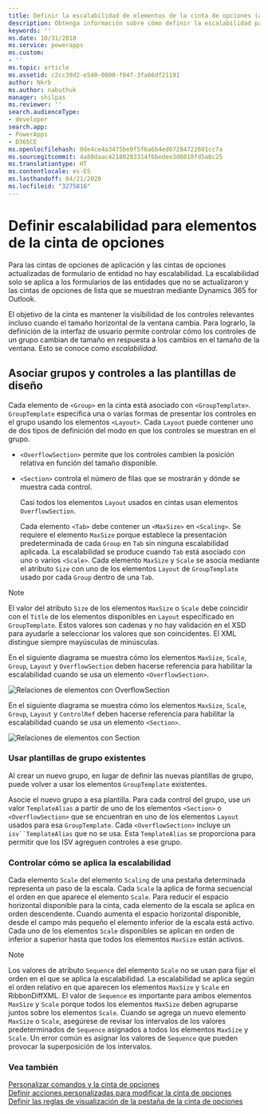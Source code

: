 ```yaml
---
title: Definir la escalabilidad de elementos de la cinta de opciones (aplicaciones basadas en modelos) | Microsoft Docs
description: Obtenga información sobre cómo definir la escalabilidad para los elementos de la cinta de opciones.
keywords: ''
ms.date: 10/31/2018
ms.service: powerapps
ms.custom:
- ''
ms.topic: article
ms.assetid: c2cc39d2-e540-0800-f04f-3fa66df21191
author: Nkrb
ms.author: nabuthuk
manager: shilpas
ms.reviewer: ''
search.audienceType:
- developer
search.app:
- PowerApps
- D365CE
ms.openlocfilehash: 0de4ce4a3475be0f5f6a6b4ed67284722601cc7a
ms.sourcegitcommit: 4a88daac42180283314f6bedee3d6810fd5a6c25
ms.translationtype: HT
ms.contentlocale: es-ES
ms.lasthandoff: 04/21/2020
ms.locfileid: "3275816"
---
```

# <a name="define-scaling-for-ribbon-elements"></a>Definir escalabilidad para elementos de la cinta de opciones

<!-- https://docs.microsoft.com/dynamics365/customer-engagement/developer/customize-dev/define-scaling-ribbon-elements -->

Para las cintas de opciones de aplicación y las cintas de opciones actualizadas de formulario de entidad no hay escalabilidad. La escalabilidad solo se aplica a los formularios de las entidades que no se actualizaron y las cintas de opciones de lista que se muestran mediante Dynamics 365 for Outlook.  
  
 El objetivo de la cinta es mantener la visibilidad de los controles relevantes incluso cuando el tamaño horizontal de la ventana cambia. Para lograrlo, la definición de la interfaz de usuario permite controlar cómo los controles de un grupo cambian de tamaño en respuesta a los cambios en el tamaño de la ventana. Esto se conoce como *escalabilidad*.  
  
## <a name="associate-groups-and-controls-to-layout-templates"></a>Asociar grupos y controles a las plantillas de diseño  
 Cada elemento de `<Group>` en la cinta está asociado con `<GroupTemplate>`. `GroupTemplate` especifica una o varias formas de presentar los controles en el grupo usando los elementos `<Layout>`. Cada `Layout` puede contener uno de dos tipos de definición del modo en que los controles se muestran en el grupo.  
  
- `<OverflowSection>` permite que los controles cambien la posición relativa en función del tamaño disponible.  
  
- `<Section>` controla el número de filas que se mostrarán y dónde se muestra cada control.  
  
  Casi todos los elementos `Layout` usados en cintas usan elementos `OverflowSection`.  
  
  Cada elemento `<Tab>` debe contener un `<MaxSize>` en `<Scaling>`. Se requiere el elemento `MaxSize` porque establece la presentación predeterminada de cada `Group` en `Tab` sin ninguna escalabilidad aplicada. La escalabilidad se produce cuando `Tab` está asociado con uno o varios `<Scale>`. Cada elemento `MaxSize` y `Scale` se asocia mediante el atributo `Size` con uno de los elementos `Layout` de `GroupTemplate` usado por cada `Group` dentro de una `Tab`.  
  
> [!NOTE]
>  El valor del atributo `Size` de los elementos `MaxSize` o `Scale` debe coincidir con el `Title` de los elementos disponibles en `Layout` especificado en `GroupTemplate`. Estos valores son cadenas y no hay validación en el XSD para ayudarle a seleccionar los valores que son coincidentes. El XML distingue siempre mayúsculas de minúsculas.  
  
 En el siguiente diagrama se muestra cómo los elementos `MaxSize`, `Scale`, `Group`, `Layout` y `OverflowSection` deben hacerse referencia para habilitar la escalabilidad cuando se usa un elemento `<OverflowSection>`.  
  
 ![Relaciones de elementos con OverflowSection](media/ribbon-ui-definition.png "Relaciones de elementos con OverflowSection")  
  
 En el siguiente diagrama se muestra cómo los elementos `MaxSize`, `Scale`, `Group`, `Layout` y `ControlRef` deben hacerse referencia para habilitar la escalabilidad cuando se usa un elemento `<Section>`.  
  
 ![Relaciones de elementos con Section](media/ui-definition.png "Relaciones de elementos con Section") 
  
### <a name="use-existing-group-templates"></a>Usar plantillas de grupo existentes  
 Al crear un nuevo grupo, en lugar de definir las nuevas plantillas de grupo, puede volver a usar los elementos `GroupTemplate` existentes.  
  
 Asocie el nuevo grupo a esa plantilla. Para cada control del grupo, use un valor `TemplateAlias` a partir de uno de los elementos `<Section>` o `<OverflowSection>` que se encuentran en uno de los elementos `Layout` usados para esa `GroupTemplate`. Cada `<OverflowSection>` incluye un `isv``TemplateAlias` que no se usa. Esta `TemplateAlias` se proporciona para permitir que los ISV agreguen controles a ese grupo.  
  
### <a name="control-how-scaling-is-applied"></a>Controlar cómo se aplica la escalabilidad  
 Cada elemento `Scale` del elemento `Scaling` de una pestaña determinada representa un paso de la escala. Cada `Scale` la aplica de forma secuencial el orden en que aparece el elemento `Scale`. Para reducir el espacio horizontal disponible para la cinta, cada elemento de la escala se aplica en orden descendente. Cuando aumenta el espacio horizontal disponible, desde el campo más pequeño el elemento inferior de la escala está activo. Cada uno de los elementos `Scale` disponibles se aplican en orden de inferior a superior hasta que todos los elementos `MaxSize` están activos.  
  
> [!NOTE]
>  Los valores de atributo `Sequence` del elemento `Scale` no se usan para fijar el orden en el que se aplica la escalabilidad. La escalabilidad se aplica según el orden relativo en que aparecen los elementos `MaxSize` y `Scale` en RibbonDiffXML. El valor de `Sequence` es importante para ambos elementos `MaxSize` y `Scale` porque todos los elementos `MaxSize` deben agruparse juntos sobre los elementos `Scale`. Cuando se agrega un nuevo elemento `MaxSize` o `Scale`, asegúrese de revisar los intervalos de los valores predeterminados de `Sequence` asignados a todos los elementos `MaxSize` y `Scale`. Un error común es asignar los valores de `Sequence` que pueden provocar la superposición de los intervalos.  
  
### <a name="see-also"></a>Vea también  
 [Personalizar comandos y la cinta de opciones](customize-commands-ribbon.md)   
 [Definir acciones personalizadas para modificar la cinta de opciones](define-custom-actions-modify-ribbon.md)   
 [Definir las reglas de visualización de la pestaña de la cinta de opciones](define-ribbon-tab-display-rules.md)

